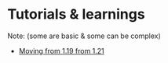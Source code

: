 # Tutorials & learnings 

Note: (some are basic & some can be complex)

- [Moving from 1.19 from 1.21](./Go121.md)
